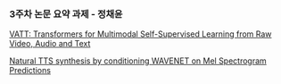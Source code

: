 ### 3주차 논문 요약 과제 - 정채윤
[VATT: Transformers for Multimodal Self-Supervised Learning from Raw Video, Audio and Text](https://twisty-veil-f20.notion.site/VATT-Transformers-for-Multimodal-Self-Supervised-Learning-from-Raw-Video-Audio-and-Text-1b0905a03af94aa8892159fb2b30a9ad?pvs=4)

[Natural TTS synthesis by conditioning WAVENET on Mel Spectrogram Predictions](https://twisty-veil-f20.notion.site/Natural-TTS-synthesis-by-conditioning-WAVENET-on-Mel-Spectrogram-Predictions-283c3ef820a84fefb50662535377e052?pvs=4)
